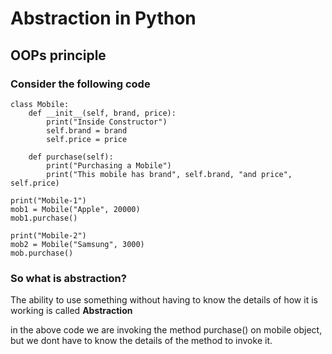 # Abstraction in Python 
## OOPs principle 

### Consider the following code

    class Mobile:
        def __init__(self, brand, price):
            print("Inside Constructor")
            self.brand = brand
            self.price = price

        def purchase(self):
            print("Purchasing a Mobile")
            print("This mobile has brand", self.brand, "and price", self.price)

    print("Mobile-1")
    mob1 = Mobile("Apple", 20000)
    mob1.purchase()

    print("Mobile-2")
    mob2 = Mobile("Samsung", 3000)
    mob.purchase()

### So what is abstraction?
The ability to use something without having to know the details of how it is working is called **Abstraction**

in the above code we are invoking the method purchase() on mobile object, but we dont have to know the details of the method to invoke it.

